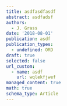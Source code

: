 ```yaml
---
title: asdfasdfasdf
abstract: asdfadsf
authors:
  - J. Grass
date: '2018-08-01'
publication: asdf
publication_types:
  - undefined: ORD
draft: true
selected: false
url_custom:
  - name: asdf
    url: wqlekfjwef
managed_content: true
math: true
schema_type: Article
---
```



